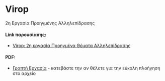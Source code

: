 # Virop
2η Εργασία Προηγμένης Αλληλεπίδρασης

#### Link παρουσίασης: 
* [Virop: 2η εργασία Προηγμένα Θέματα Αλληλεπίδρασης](https://www.youtube.com/watch?v=2gzVqxsVCfQ)
#### PDF: 
* [Γραπτή Εργασία](https://github.com/stefaniamak/Verop/blob/master/Virop%20%CE%A0%CF%81%CE%BF%CE%B7%CE%B3%CE%BC%CE%AD%CE%BD%CE%B1%20%CE%98%CE%AD%CE%BC%CE%B1%CF%84%CE%B1%20%CE%91%CE%BB%CE%BB%CE%B7%CE%BB%CE%B5%CF%80%CE%AF%CE%B4%CF%81%CE%B1%CF%83%CE%B7%CF%82.pdf) - κατεβάστε την αν θέλετε για την εύκολη πλοήγηση στο αρχείο

